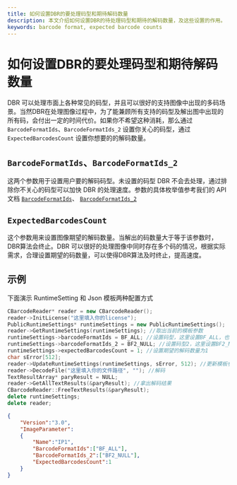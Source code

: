 ```yaml
---
title: 如何设置DBR的要处理码型和期待解码数量
description: 本文介绍如何设置DBR的待处理码型和期待的解码数量，及这些设置的作用。
keywords: barcode format, expected barcode counts
---
```


# 如何设置DBR的要处理码型和期待解码数量

DBR 可以处理市面上各种常见的码型，并且可以很好的支持图像中出现的多码场景。当然DBR在处理图像过程中，为了能兼顾所有支持的码型及解出图中出现的所有码，会付出一定的时间代价。如果你不希望这种消耗，那么通过 `BarcodeFormatIds`、`BarcodeFormatIds_2` 设置你关心的码型，通过 `ExpectedBarcodesCount` 设置你想要的的解码数量。

## `BarcodeFormatIds`、`BarcodeFormatIds_2`

这两个参数用于设置用户要的解码码型。未设置的码型 DBR 不会去处理，通过排除你不关心的码型可以加快 DBR 的处理速度。参数的具体枚举值参考我们的 API 文档 [`BarcodeFormatIds`][1]、 [`BarcodeFormatIds_2`][2]

## `ExpectedBarcodesCount`

这个参数用来设置图像期望的解码数量。当解出的码数量大于等于该参数时，DBR算法会终止。DBR 可以很好的处理图像中同时存在多个码的情况，根据实际需求，合理设置期望的码数量，可以使得DBR算法及时终止，提高速度。

## 示例

下面演示 RuntimeSetting 和 Json 模板两种配置方式

```c++
CBarcodeReader* reader = new CBarcodeReader();   
reader->InitLicense("这里填入你的license");  
PublicRuntimeSettings* runtimeSettings = new PublicRuntimeSettings();   
reader->GetRuntimeSettings(runtimeSettings); //取出当前的模板参数  
runtimeSettings->barcodeFormatIds = BF_ALL; //设置码型，这里设置BF_ALL，也就是所有barcodeFormatIds里的码型  
runtimeSettings->barcodeFormatIds_2 = BF2_NULL; //设置码型2，这里设置BF2_NULL，也就是不添加barcodeFormatIds_2里的码型  
runtimeSettings->expectedBarcodesCount = 1; //设置期望的解码数量为1  
char sError[512];   
reader->UpdateRuntimeSettings(runtimeSettings, sError, 512); //更新模板参数  
reader->DecodeFile("这里填入你的文件路径", ""); //解码  
TextResultArray* paryResult = NULL;   
reader->GetAllTextResults(&paryResult); //拿出解码结果  
CBarcodeReader::FreeTextResults(&paryResult);   
delete runtimeSettings;   
delete reader;  
```

```json
{    
    "Version":"3.0",    
    "ImageParameter":    
    {    
        "Name":"IP1",    
        "BarcodeFormatIds":["BF_ALL"],
        "BarcodeFormatIds_2":["BF2_NULL"],        
        "ExpectedBarcodesCount":1
    }    
}   
```



[1]: test.html
[2]: test2.html